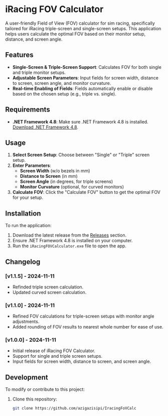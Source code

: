 # iRacing FOV Calculator

A user-friendly Field of View (FOV) calculator for sim racing, specifically tailored for iRacing triple-screen and single-screen setups. This application helps users calculate the optimal FOV based on their monitor setup, distance, and screen angle.

## Features

- **Single-Screen & Triple-Screen Support**: Calculates FOV for both single and triple monitor setups.
- **Adjustable Screen Parameters**: Input fields for screen width, distance to screen, screen angle, and monitor curvature.
- **Real-time Enabling of Fields**: Fields automatically enable or disable based on the chosen setup (e.g., triple vs. single).


## Requirements

- **.NET Framework 4.8**: Make sure .NET Framework 4.8 is installed. [Download .NET Framework 4.8](https://dotnet.microsoft.com/download/dotnet-framework/thank-you/net48-web-installer).

## Usage

1. **Select Screen Setup**: Choose between "Single" or "Triple" screen setup.
2. **Enter Parameters**:
   - **Screen Width** (w/o bezels in mm)
   - **Distance to Screen** (in mm)
   - **Screen Angle** (in degrees, for triple screens)
   - **Monitor Curvature** (optional, for curved monitors)
3. **Calculate FOV**: Click the "Calculate FOV" button to get the optimal FOV for your setup.

## Installation

To run the application:
1. Download the latest release from the [Releases](https://github.com/azigazisipi/IracingFoVCalc/releases/tag/1.0.0) section.
2. Ensure .NET Framework 4.8 is installed on your computer.
3. Run the `iRacingFOVCalculator.exe` file to open the app.

## Changelog

### [v1.1.5] - 2024-11-11
- Refinded triple screen calculation.
- Updated curved screen calculation.

### [v1.1.0] - 2024-11-11
- Refined FOV calculations for triple-screen setups with monitor angle adjustments.
- Added rounding of FOV results to nearest whole number for ease of use.

### [v1.0.0] - 2024-11-11
- Initial release of iRacing FOV Calculator.
- Support for single and triple screen setups.
- Input fields for screen width, distance to screen, and screen angle.

## Development

To modify or contribute to this project:
1. Clone this repository:
   ```bash
   git clone https://github.com/azigazisipi/IracingFoVCalc
